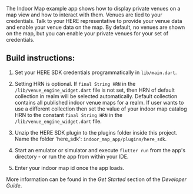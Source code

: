 The Indoor Map example app shows how to display private venues on a map view and how to interact with them. Venues are tied to your credentials. Talk to your HERE representative to provide your venue data and enable your venue data on the map. By default, no venues are shown on the map, but you can enable your private venues for your set of credentials.

Build instructions:
-------------------

1) Set your HERE SDK credentials programmatically in `lib/main.dart`.

2) Setting HRN is optional. If `final String HRN` in the `/lib/venue_engine_widget.dart` file is not set, then HRN of default collection in realm will be selected automatically. Default collection contains all published indoor venue maps for a realm. If user wants to use a different collection then set the value of your indoor map catalog HRN to the constant `final String HRN` in the `/lib/venue_engine_widget.dart` file.

3) Unzip the HERE SDK plugin to the plugins folder inside this project. Name the folder 'here_sdk': `indoor_map_app/plugins/here_sdk`.

4) Start an emulator or simulator and execute `flutter run` from the app's directory - or run the app from within your IDE.

5) Enter your indoor map id once the app loads.

More information can be found in the _Get Started_ section of the _Developer Guide_.
